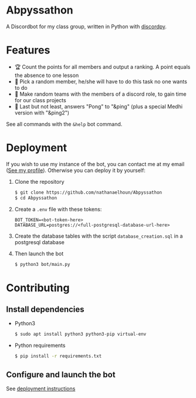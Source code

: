 # Abpyssathon

A Discordbot for my class group, written in Python with [discordpy](https://discordpy.readthedocs.io/en/latest/).

# Features

- 🏆 Count the points for all members and output a ranking. A point equals the absence to one lesson
- 🎲 Pick a random member, he/she will have to do this task no one wants to do
- 🎲 Make random teams with the members of a discord role, to gain time for our class projects
- 🏓 Last but not least, answers "Pong" to "&ping" (plus a special Medhi version with "&ping2")

See all commands with the `&help` bot command.

# Deployment

If you wish to use my instance of the bot, you can contact me at my email ([See my profile](https://github.com/nathanaelhoun)).
Otherwise you can deploy it by yourself:

1. Clone the repository

   ```bash
   $ git clone https://github.com/nathanaelhoun/Abpyssathon
   $ cd Abpyssathon
   ```

2. Create a `.env` file with these tokens:

   ```
   BOT_TOKEN=<bot-token-here>
   DATABASE_URL=postgres://<full-postgresql-database-url-here>
   ```

3. Create the database tables with the script `database_creation.sql` in a postgresql database

4. Then launch the bot

   ```bash
   $ python3 bot/main.py
   ```

# Contributing

## Install dependencies

- Python3

  ```bash
  $ sudo apt install python3 python3-pip virtual-env
  ```

- Python requirements
  ```bash
  $ pip install -r requirements.txt
  ```

## Configure and launch the bot

See [deployment instructions](#deployment)
